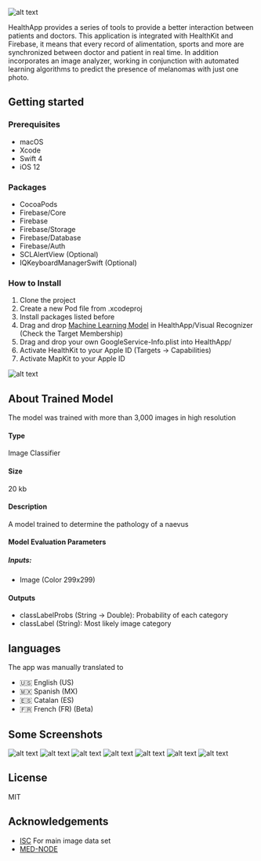 ![alt text](https://user-images.githubusercontent.com/42153044/51432658-cb6ce580-1c00-11e9-9593-efea6e7cc575.png)

HealthApp provides a series of tools to provide a better interaction between patients and doctors.
This application is integrated with HealthKit and Firebase, it means that every record of alimentation, sports and more are synchronized between doctor and patient in real time.
In addition incorporates an image analyzer, working in conjunction with automated learning algorithms to predict the presence of melanomas with just one photo.

## Getting started

### Prerequisites

* macOS
* Xcode
* Swift 4
* iOS 12

### Packages

* CocoaPods
* Firebase/Core
* Firebase
* Firebase/Storage
* Firebase/Database
* Firebase/Auth
* SCLAlertView (Optional)
* IQKeyboardManagerSwift (Optional)

### How to Install

1. Clone the project
2. Create a new Pod file from .xcodeproj
3. Install packages listed before
4. Drag and drop [Machine Learning Model](google.com) in HealthApp/Visual Recognizer (Check the Target Membership)
5. Drag and drop your own GoogleService-Info.plist into HealthApp/
6. Activate HealthKit to your Apple ID (Targets -> Capabilities)
7. Activate MapKit to your Apple ID

![alt text](https://user-images.githubusercontent.com/42153044/51432666-ffe0a180-1c00-11e9-9358-e00ee5b00947.png)

## About Trained Model

The model was trained with more than 3,000 images in high resolution

#### Type

Image Classifier

#### Size

20 kb

#### Description

A model trained to determine the pathology of a naevus

#### Model Evaluation Parameters

##### Inputs:

* Image (Color 299x299)

#### Outputs

* classLabelProbs (String -> Double): Probability of each category
* classLabel (String): Most likely image category

## languages
The app was manually translated to
* 🇺🇸 English (US)
* 🇲🇽 Spanish (MX)
* 🇪🇸 Catalan (ES)
* 🇫🇷 French (FR) (Beta)

## Some Screenshots
![alt text](https://user-images.githubusercontent.com/42153044/51432782-18ea5200-1c03-11e9-82f8-81e0c76a3d3b.png)
![alt text](https://user-images.githubusercontent.com/42153044/51432783-18ea5200-1c03-11e9-85a3-1d437f152890.png)
![alt text](https://user-images.githubusercontent.com/42153044/51432784-1982e880-1c03-11e9-9f50-01975056499f.png)
![alt text](https://user-images.githubusercontent.com/42153044/51432785-1982e880-1c03-11e9-94aa-81990b9da442.png)
![alt text](https://user-images.githubusercontent.com/42153044/51432786-1982e880-1c03-11e9-9842-b16285301bb5.png)
![alt text](https://user-images.githubusercontent.com/42153044/51432787-1982e880-1c03-11e9-8d4e-7a03b4b10608.png)
![alt text](https://user-images.githubusercontent.com/42153044/51432788-1a1b7f00-1c03-11e9-9edd-537b06b6bc3b.png)

## License
MIT

## Acknowledgements

* [ISC](https://www.isic-archive.com/#!/topWithHeader/wideContentTop/main) For main image data set
* [MED-NODE](http://www.cs.rug.nl/~imaging/databases/melanoma_naevi/)
